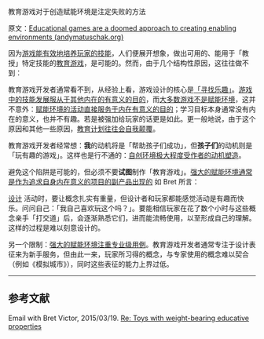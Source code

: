 教育游戏对于创造赋能环境是注定失败的方法

原文：[Educational games are a doomed approach to creating enabling environments (andymatuschak.org)](https://notes.andymatuschak.org/z7wPt3dxX5hp6LK3PLUBTJXxk7kAhMuh8UDck)

因为[游戏能有效地培养玩家的技能](https://notes.andymatuschak.org/z2J6v5xtfJaeW5KFF6fNwkHxLWQonxuUA5ndg)，人们便展开想象，做出可用的、能用于「教授」特定技能的[教育游戏](https://notes.andymatuschak.org/z5YBATDEy9pSqzTgNhH6MhGqgkG8mAF7QTLK5)，是可能的。然而，由于几个结构性原因，这往往做不到：

教育游戏开发者通常看不到，从经验上看，游戏设计的核心是[「寻找乐趣」](https://notes.andymatuschak.org/z2BH7jhTMRmmjM5UHyVUShW4ZtTSzxaV7oubs)。[游戏中的技能发展服从于其他内在的有意义的目的](https://notes.andymatuschak.org/zeb2g4GbLPhXGKZavqQ7v7iuqe5B8jGhnFKw)，而[大多数游戏不是赋能环境](https://notes.andymatuschak.org/z6DCZK1JtHU3waXWTk5UbNt3kXU4WRT9EwNND)，这并不意外：[赋能环境的活动直接服务于内在有意义的目的](https://notes.andymatuschak.org/z7wh92mfgXNTLk8AhaaLxsViQuzqGY5cV56Vm)；学习目标本身通常没有内在的意义，也并不有趣。若是被强加给玩家的话更是如此。更一般地说，由于这个原因和其他一些原因，[教育计划往往会自我颠覆](https://notes.andymatuschak.org/z6qfYv9SPx6M9FZPzVj7o4qVRD1iTGJpMfz6J)。

教育游戏开发者经常想：**我**的动机将是「帮助孩子们成功」，但**孩子们**的动机则是「玩有趣的游戏」。这样也是行不通的：[自创环境极大程度受作者的动机塑造](https://notes.andymatuschak.org/z34mYTEEEQcrywWkoNnz1Fzr8NmwaDsVRNgTK)。

避免这个陷阱是可能的，但必须不要**试图**制作「教育游戏」。[强大的赋能环境通常是作为追求自身内在意义的项目的副产品出现的](https://notes.andymatuschak.org/z4N6d29XL2PZXCa64HPcxA64RGWDb6Cagc1gs) 如 Bret 所言：

[设计](https://notes.andymatuschak.org/z7wPt3dxX5hp6LK3PLUBTJXxk7kAhMuh8UDck) 活动时，要让概念扎实有重量，但设计者和玩家都能感觉活动是有趣而快乐。问问自己：「我自己喜欢玩这个吗？」。要能相信玩家在花了数个小时与这些概念亲手「打交道」后，会逐渐熟悉它们，进而能流畅使用，以至形成自己的理解。这样的过程是难以刻意设计的。

另一个限制：[强大的赋能环境注重专业级用例](https://notes.andymatuschak.org/z8jg7T3YhvyXiEpy4humYAioLUEjnrdZgwHYs)。教育游戏开发者通常专注于设计表征来为新手服务，但由此一来，玩家所习得的概念，与专家使用的概念难以契合（例如《模拟城市》），同时这些表征的能力上界过低。

------

## 参考文献

Email with Bret Victor, 2015/03/19. [Re: Toys with weight-bearing educative properties](javascript:void(0))